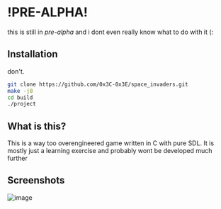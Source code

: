 # !PRE-ALPHA!
this is still in *pre-alpha* and i dont even really know what to do with it (:

## Installation

don't.

```bash
git clone https://github.com/0x3C-0x3E/space_invaders.git
make -j8
cd build
./project

```

## What is this?
This is a way too overengineered game written in C with pure SDL. It is mostly just a learning exercise and probably wont be developed much further

## Screenshots
![image](https://github.com/user-attachments/assets/598859be-b0fa-458d-aa7a-72aae9555f20)
